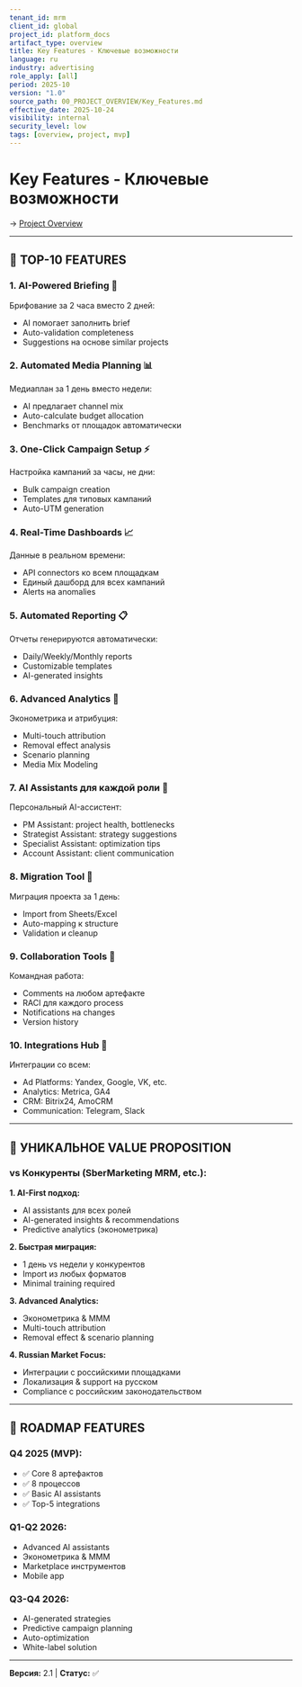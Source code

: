 ```yaml
---
tenant_id: mrm
client_id: global
project_id: platform_docs
artifact_type: overview
title: Key Features - Ключевые возможности
language: ru
industry: advertising
role_apply: [all]
period: 2025-10
version: "1.0"
source_path: 00_PROJECT_OVERVIEW/Key_Features.md
effective_date: 2025-10-24
visibility: internal
security_level: low
tags: [overview, project, mvp]
---
```


# Key Features - Ключевые возможности

→ [Project Overview](./README.md)

---

## 🚀 TOP-10 FEATURES

### 1. **AI-Powered Briefing** 🤖
Брифование за 2 часа вместо 2 дней:
- AI помогает заполнить brief
- Auto-validation completeness
- Suggestions на основе similar projects

### 2. **Automated Media Planning** 📊
Медиаплан за 1 день вместо недели:
- AI предлагает channel mix
- Auto-calculate budget allocation
- Benchmarks от площадок автоматически

### 3. **One-Click Campaign Setup** ⚡
Настройка кампаний за часы, не дни:
- Bulk campaign creation
- Templates для типовых кампаний
- Auto-UTM generation

### 4. **Real-Time Dashboards** 📈
Данные в реальном времени:
- API connectors ко всем площадкам
- Единый дашборд для всех кампаний
- Alerts на anomalies

### 5. **Automated Reporting** 📋
Отчеты генерируются автоматически:
- Daily/Weekly/Monthly reports
- Customizable templates
- AI-generated insights

### 6. **Advanced Analytics** 🔬
Эконометрика и атрибуция:
- Multi-touch attribution
- Removal effect analysis
- Scenario planning
- Media Mix Modeling

### 7. **AI Assistants для каждой роли** 👥
Персональный AI-ассистент:
- PM Assistant: project health, bottlenecks
- Strategist Assistant: strategy suggestions
- Specialist Assistant: optimization tips
- Account Assistant: client communication

### 8. **Migration Tool** 🚚
Миграция проекта за 1 день:
- Import from Sheets/Excel
- Auto-mapping к structure
- Validation и cleanup

### 9. **Collaboration Tools** 💬
Командная работа:
- Comments на любом артефакте
- RACI для каждого process
- Notifications на changes
- Version history

### 10. **Integrations Hub** 🔗
Интеграции со всем:
- Ad Platforms: Yandex, Google, VK, etc.
- Analytics: Metrica, GA4
- CRM: Bitrix24, AmoCRM
- Communication: Telegram, Slack

---

## 💎 УНИКАЛЬНОЕ VALUE PROPOSITION

### vs Конкуренты (SberMarketing MRM, etc.):

**1. AI-First подход:**
- AI assistants для всех ролей
- AI-generated insights & recommendations
- Predictive analytics (эконометрика)

**2. Быстрая миграция:**
- 1 день vs недели у конкурентов
- Import из любых форматов
- Minimal training required

**3. Advanced Analytics:**
- Эконометрика & MMM
- Multi-touch attribution
- Removal effect & scenario planning

**4. Russian Market Focus:**
- Интеграции с российскими площадками
- Локализация & support на русском
- Compliance с российским законодательством

---

## 🎯 ROADMAP FEATURES

### Q4 2025 (MVP):
- ✅ Core 8 артефактов
- ✅ 8 процессов
- ✅ Basic AI assistants
- ✅ Top-5 integrations

### Q1-Q2 2026:
- Advanced AI assistants
- Эконометрика & MMM
- Marketplace инструментов
- Mobile app

### Q3-Q4 2026:
- AI-generated strategies
- Predictive campaign planning
- Auto-optimization
- White-label solution

---

**Версия:** 2.1 | **Статус:** ✅



